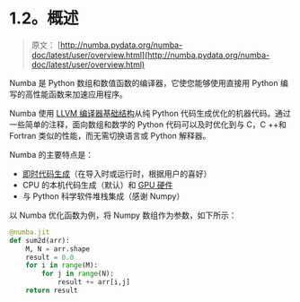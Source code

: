 # 1.2。概述

> 原文： [http://numba.pydata.org/numba-doc/latest/user/overview.html](http://numba.pydata.org/numba-doc/latest/user/overview.html)

Numba 是 Python 数组和数值函数的编译器，它使您能够使用直接用 Python 编写的高性能函数来加速应用程序。

Numba 使用 [LLVM 编译器基础结构](http://llvm.org/)从纯 Python 代码生成优化的机器代码。通过一些简单的注释，面向数组和数学的 Python 代码可以及时优化到与 C，C ++和 Fortran 类似的性能，而无需切换语言或 Python 解释器。

Numba 的主要特点是：

*   [即时代码生成](jit.html#jit)（在导入时或运行时，根据用户的喜好）
*   CPU 的本机代码生成（默认）和 [GPU 硬件](../cuda/index.html)
*   与 Python 科学软件堆栈集成（感谢 Numpy）

以 Numba 优化函数为例，将 Numpy 数组作为参数，如下所示：

```py
@numba.jit
def sum2d(arr):
    M, N = arr.shape
    result = 0.0
    for i in range(M):
        for j in range(N):
            result += arr[i,j]
    return result

```